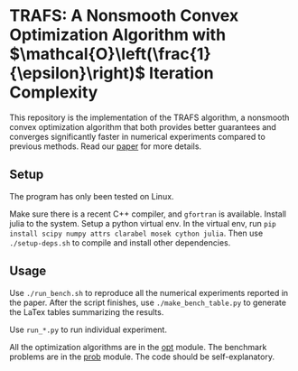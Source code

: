 # TRAFS: A Nonsmooth Convex Optimization Algorithm with $\mathcal{O}\left(\frac{1}{\epsilon}\right)$ Iteration Complexity

This repository is the implementation of the TRAFS algorithm, a nonsmooth convex
optimization algorithm that both provides better guarantees and converges
significantly faster in numerical experiments compared to previous methods. Read
our [paper](https://arxiv.org/abs/2311.06205) for more details.

## Setup

The program has only been tested on Linux.

Make sure there is a recent C++ compiler, and `gfortran` is available. Install
julia to the system. Setup a python virtual env. In the virtual env, run `pip
install scipy numpy attrs clarabel mosek cython julia`. Then use
`./setup-deps.sh` to compile and install other dependencies.

## Usage

Use `./run_bench.sh` to reproduce all the numerical experiments reported in the
paper. After the script finishes, use `./make_bench_table.py` to generate the
LaTex tables summarizing the results.

Use `run_*.py` to run individual experiment.

All the optimization algorithms are in the [opt](nsopt/opt) module. The
benchmark problems are in the [prob](nsopt/prob) module. The code should be
self-explanatory.

